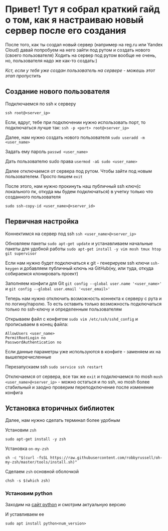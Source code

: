 # Привет! Тут я собрал краткий гайд о том, как я настраиваю новый сервер после его создания

После того, как ты создал новый сервер (например на reg.ru или Yandex Cloud) давай попробуем на него зайти под рутом и создать нового (своего пользователя)
Ходить на сервер под рутом вообще не очень, но, пользователя надо же как-то создать:)

*Кст, если у тебя уже создан пользователь на сервере - можешь этот этап пропустить*

## Создание нового пользователя
Подключаемся по ssh к серверу

```ssh root@<server_ip>```

Если, вдруг, тебе при подключении нужно использовать порт, то подключаться лучше так:
```ssh -p <port> root@<server_ip>```

Далее, нам нужно создать нового пользователя ```sudo useradd -m <user_name>```

Задать ему пароль ```passwd <user_name>```

Дать пользователю sudo права ```usermod -aG sudo <user_name>```


Далее отключаемся от сервера под рутом. Чтобы зайти под новым пользователем. Просто пишем ```exit```

После этого, нам нужно прокинуть наш публичный ssh ключ(с локального пк, откуда мы будем подключаться) в учетку только что созданного пользователя
```
sudo ssh-copy-id <user_name>@<server_id>
```


## Первичная настройка

Коннектимся на сервер под ssh ```ssh <user_name>@<server_ip>```


Обновляем пакеты ```sudo apt-get update``` и устанавливаем начальные пакеты для удобной работы ```sudo apt-get install -y vim mosh tmux htop git supervisor```

Если нам нужно будет подключаться к git - генерируем ssh ключи ```ssh-keygen``` и добавляем публичный ключь на GitHub(ну, или туда, откуда собираемся клонировать проект)

Заполняем конфиги для Git 
```git config --global user.name '<user_name>'```  и ```git config --global user.email '<user_email>'```


Теперь нам нужно отключить возможность коннекта к серверу с рута и по логину/паролю. То есть оставить только возможность подключаться только по ssh-ключу и определенным пользователям

Открываем файл с конфигом ```sudo vim /etc/ssh/sshd_config``` и прописываем в конец файла:
```
AllowUsers <user_name>
PermitRootLogin no
PasswordAuthentication no
```
Если данные параметры уже используются в конфиге - заменяем их на вышеперечисленные

Перезапускаем ssh ```sudo service ssh restart```

Отключаемся от сервера, все так же ```exit``` и подключаемся по mosh ```mosh <user_name>@<server_ip>``` - можно остаться и по ssh, но mosh более стабильный и заодно проверим переподключение после изменение конфига


## Установка вторичных библиотек
Далее, нам нужно сделать терминал более удобным

Установим ```zsh```
```
sudo apt-get install -y zsh
```

Установка ```on-my-zsh```
```
sh -c "$(curl -fsSL https://raw.githubusercontent.com/robbyrussell/oh-my-zsh/master/tools/install.sh)"
```

Сделаем ```zsh``` основной оболочкой
```
chsh -s $(which zsh)
```

### Установим python

Заходим на [сайт python](https://www.python.org/downloads/) и смотрим актуальную версию

И уставливаем ее
```
sudo apt install python<num_version>
```
 




